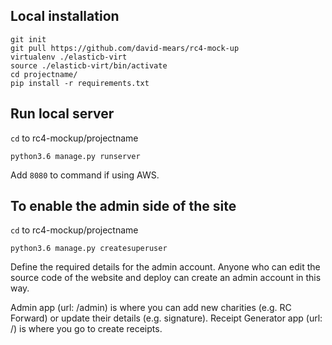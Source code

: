 ## Local installation

```
git init
git pull https://github.com/david-mears/rc4-mock-up
virtualenv ./elasticb-virt
source ./elasticb-virt/bin/activate
cd projectname/
pip install -r requirements.txt
```

## Run local server

`cd` to rc4-mockup/projectname
```
python3.6 manage.py runserver
```
Add `8080` to command if using AWS.

## To enable the admin side of the site

`cd` to rc4-mockup/projectname
```
python3.6 manage.py createsuperuser
```

Define the required details for the admin account. Anyone who can edit the source code of the website and deploy can create an admin account in this way.

Admin app (url: /admin) is where you can add new charities (e.g. RC Forward) or update their details (e.g. signature). Receipt Generator app (url: /) is where you go to create receipts.